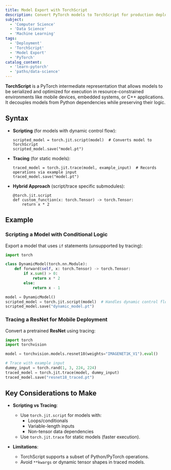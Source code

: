 ```yaml
---
title: Model Export with TorchScript
description: Convert PyTorch models to TorchScript for production deployment in non-Python environments.
subject: 
  - 'Computer Science'
  - 'Data Science'
  - 'Machine Learning'
tags:
  - 'Deployment'
  - 'TorchScript'
  - 'Model Export'
  - 'PyTorch'
catalog_content:
  - 'learn-pytorch'
  - 'paths/data-science'
---
```


**TorchScript** is a PyTorch intermediate representation that allows models to be serialized and optimized for execution in resource-constrained environments like mobile devices, embedded systems, or C++ applications. It decouples models from Python dependencies while preserving their logic.

## Syntax

- **Scripting** (for models with dynamic control flow):

   ```pseudo
   scripted_model = torch.jit.script(model)  # Converts model to TorchScript
   scripted_model.save("model.pt")
   ```

- **Tracing** (for static models):

   ```pseudo
   traced_model = torch.jit.trace(model, example_input)  # Records operations via example input
   traced_model.save("model.pt")
   ```

- **Hybrid Approach** (script/trace specific submodules):

   ```pseudo
   @torch.jit.script
   def custom_function(x: torch.Tensor) -> torch.Tensor:
       return x * 2
   ```

## Example

### Scripting a Model with Conditional Logic

Export a model that uses `if` statements (unsupported by tracing):

```python
import torch

class DynamicModel(torch.nn.Module):
    def forward(self, x: torch.Tensor) -> torch.Tensor:
        if x.sum() > 0:
            return x * 2
        else:
            return x - 1

model = DynamicModel()
scripted_model = torch.jit.script(model)  # Handles dynamic control flow
scripted_model.save("dynamic_model.pt")
```

### Tracing a ResNet for Mobile Deployment

Convert a pretrained **ResNet** using tracing:

```python
import torch
import torchvision

model = torchvision.models.resnet18(weights="IMAGENET1K_V1").eval()

# Trace with example input
dummy_input = torch.rand(1, 3, 224, 224)
traced_model = torch.jit.trace(model, dummy_input)
traced_model.save("resnet18_traced.pt")
```

## Key Considerations to Make

- **Scripting vs Tracing**:

  - Use `torch.jit.script` for models with:
    - Loops/conditionals
    - Variable-length inputs
    - Non-tensor data dependencies
  - Use `torch.jit.trace` for static models (faster execution).

- **Limitations**:

  - TorchScript supports a subset of Python/PyTorch operations.
  - Avoid `**kwargs` or dynamic tensor shapes in traced models.
